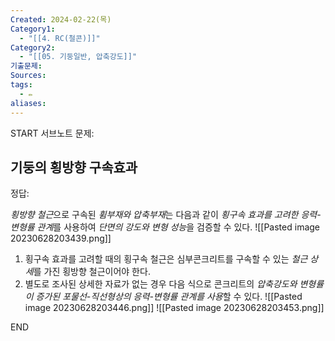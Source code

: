 ```yaml
---
Created: 2024-02-22(목)
Category1:
  - "[[4. RC(철콘)]]"
Category2:
  - "[[05. 기둥일반, 압축강도]]"
기출문제: 
Sources: 
tags:
  - ✏️
aliases:
---
```

START
서브노트
문제:  
## 기둥의 횡방향 구속효과 

정답: 

*횡방향 철근*으로 구속된 *휨부재와 압축부재*는 다음과 같이 *횡구속 효과를 고려한 응력-변형률 관계*를 사용하여 *단면의 강도와 변형 성능*을 검증할 수 있다.
	![[Pasted image 20230628203439.png]]
1. 횡구속 효과를 고려할 때의 횡구속 철근은 심부콘크리트를 구속할 수 있는 *철근 상세*를 가진 횡방향 철근이어야 한다.
2. 별도로 조사된 상세한 자료가 없는 경우 다음 식으로 콘크리트의 *압축강도와 변형률이 증가된 포물선-직선형상의 응력-변형률 관계를 사용*할 수 있다.
![[Pasted image 20230628203446.png]]
![[Pasted image 20230628203453.png]]
<!--ID: 1687954201713-->
END

